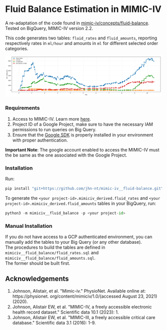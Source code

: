 # Fluid Balance Estimation in MIMIC-IV
A re-adaptation of the code found in [mimic-iv/concepts/fluid-balance](https://github.com/MIT-LCP/mimic-code/tree/fluid-balance/mimic-iv/concepts/fluid-balance).  
Tested on BigQuery, MIMIC-IV version 2.2.

This code generates two tables: `fluid_rates` and `fluid_amounts`, reporting respectively rates in `ml/hour` and amounts in `ml` for different selected order categories.

![overview](img/overview.png)


### Requirements
1. Access to MIMIC-IV. Learn more [here](https://mimic.mit.edu/docs/gettingstarted/).
2. Project ID of a Google Project, make sure to have the necessary IAM permissions to run queries on Big Query.
3. Ensure that the [Google SDK](https://cloud.google.com/sdk?hl=it) is properly installed in your environment with proper authentication.

__Important Note__: The google account enabled to access the MIMIC-IV must the be same as the one associated with the Google Project.

### Installation 
Run:   
```python
pip install "git+https://github.com/jhn-nt/mimic-iv__fluid-balance.git"
```

To generate the `<your project-id>.mimiciv_derived.fluid_rates` and `<your project-id>.mimiciv_derived.fluid_amounts`  tables in your BigQuery, run:
```python
python3 -m mimiciv__fluid_balance -p <your project-id>
```

### Manual Installation
If you do not have access to a GCP authenticated environment, you can manually add the tables to your Big Query (or any other database).   
The procedures to build the tables are defined in `mimiciv__fluid_balance/fluid_rates.sql` and  `mimiciv__fluid_balance/fluid_amounts.sql`.  
The former should be built first.


## Acknowledgements
1. Johnson, Alistair, et al. "Mimic-iv." PhysioNet. Available online at: https://physionet. org/content/mimiciv/1.0/(accessed August 23, 2021) (2020).  
2. Johnson, Alistair EW, et al. "MIMIC-IV, a freely accessible electronic health record dataset." Scientific data 10.1 (2023): 1.
3. Johnson, Alistair EW, et al. "MIMIC-III, a freely accessible critical care database." Scientific data 3.1 (2016): 1-9.